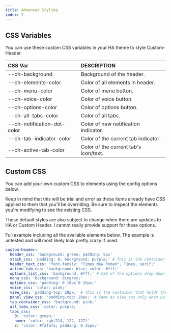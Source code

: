 ```yaml
---
title: Advanced Styling
index: 2
---
```


## CSS Variables

You can use these custom CSS variables in your HA theme to style Custom-Header.

|CSS Var|DESCRIPTION|
|:-|:-|
|--ch-background|Background of the header.
|--ch-elements-color|Color of all elements in header.
|--ch-menu-color|Color of menu button.
|--ch-voice-color|Color of voice button.
|--ch-options-color|Color of options button.
|--ch-all-tabs-color|Color of all tabs.
|--ch-notification-dot-color|Color of new notification indicator.
|--ch-tab-indicator-color|Color of the current tab indicator.
|--ch-active-tab-color|Color of the current tab's icon/text.

## Custom CSS

You can add your own custom CSS to elements using the config options below.

Keep in mind that this will be trial and error as these items already have CSS applied to them that you'll be overriding. Be sure to inspect the elements you're modifying to see the existing CSS.

These default styles are also subject to change when there are updates to HA or Custom Header. I cannot really provide support for these options.

Full example including all the available elements below. The example is untested and will most likely look pretty crazy if used.

```yaml
custom-header:
  header_css: 'background: green; padding: 5px'
  stack_css: 'padding: 0; background: purple;' # This is the container that holds the header text and tabs.
  header_text_css: 'font-family: "Times New Roman", Times, serif;'
  active_tab_css: 'background: blue; color: #fff;'
  options_list_css: 'background: #fff;' # CSS of the options drop-down menu.
  menu_css: 'background: dimgrey;'
  options_css: 'padding: 0 10px 0 15px;'
  voice_css: 'color: pink;'
  view_css: 'padding-top: 20px;' # This is the container that holds the cards under the header.
  panel_view_css: 'padding-top: 20px;' # Same as view_css only when using panel view.
  tab_container_css: 'background: pink;'
  all_tabs_css: 'color: purple;'
  tabs_css:
    0: 'color: green;'
    home: 'color: rgb(214, 122, 127)'
    7: 'color: #fafafa; padding: 0 15px;'
```
